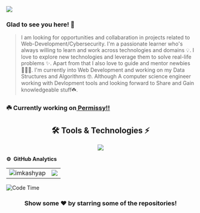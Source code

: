 <img src="https://readme-typing-svg.herokuapp.com/?color=3EB489&height=18&width=300&vCenter=true&lines=👋+Hello,,;+Here's+Kalyani+Kolte;A+Full+stack+Web/App+dev;and;A+Cyber+Security+Enthusiast..." />

         
### Glad to see you here! 🤩 &nbsp; 

>I am looking for opportunities and collabaration in projects related to Web-Development/Cybersecurity. I'm a passionate learner who's always willing to learn and work across technologies and domains 💡. I love to explore new technologies and leverage them to solve real-life problems ✨. Apart from that I also love to guide and mentor newbies 👨🏻‍💻. I'm currently into Web Development and working on my Data Structures and Algorithms 🤓. Although A computer science engineer working with Devlopment tools and looking forward to Share and Gain knowledgeable stuff☘️.


<h3>☘️ Currently working on<a href="https://github.com/krsnoki/Permissy"> Permissy!!</a></h3>
<h2 align="center">🛠 Tools & Technologies ⚡</h2>
 <p align="center">
  <a href="https://github.com/krsnoki">
    <img src="https://skillicons.dev/icons?i=git,c,cpp,java,python,php,julia,bash,js,html,css,react,redux,nodejs,express,mongodb,typescript,kotlin,next,angular" />
  </a>
</p>


**⚙️ &nbsp;GitHub Analytics**
<table style="width:100%">
  <tr>
    <td> <img src="https://github-readme-stats.vercel.app/api?username=krsnoki&show_icons=true&theme=dark&locale=en&hide_border=true" alt="imkashyap" /></td>
    <td><img src="https://github-readme-stats.vercel.app/api/top-langs/?username=krsnoki&theme=dark&hide_border=true&layout=compact"></td>
  </tr>
</table>

<!-- [![Kashyap's wakatime stats](https://github-readme-stats.vercel.app/api/wakatime?username=imkashyap&theme=tokyonight)](https://github.com/imkashyap/github-readme-stats)-->
<!-- *** -->
<!--START_SECTION:waka-->
![Code Time](http://img.shields.io/badge/Code%20Time-264%20hrs%2019%20mins-blue)
<!--
📊 **This Week I Spent My Time On** 

```text
⌚︎ Time Zone: Asia/Kolkata

💬 Programming Languages: 
No Activity Tracked This Week

🔥 Editors: 
No Activity Tracked This Week

💻 Operating System: 
No Activity Tracked This Week

```

 Last Updated on 24/09/2022 18:53:40 UTC
-->

<div align="center">

### Show some ❤️ by starring some of the repositories!

</div>
